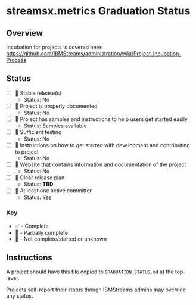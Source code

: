 # streamsx.metrics Graduation Status


## Overview
Incubation for projects is covered here: https://github.com/IBMStreams/administration/wiki/Project-Incubation-Process

## Status

- [ ] :red_circle: Stable release(s)
  * Status: No
- [ ] :red_circle: Project is properly documented
  * Status: No
- [ ] :large_orange_diamond: Project has samples and instructions to help users get started easily
  * Status: Samples available
- [ ] :red_circle: Sufficient testing
  * Status: No
- [ ] :red_circle: Instructions on how to get started with development and contributing to project
  * Status: No
- [ ] :red_circle: Website that contains information and documentation of the project
  * Status: No
- [ ] :red_circle: Clear release plan
  * Status: **TBD**
- [ ] :red_circle: At least one active committer
  * Status: Yes

### Key
* :white_check_mark: - Complete
* :large_orange_diamond: - Partially complete
* :red_circle: - Not complete/started or unknown

## Instructions
A project should have this file copied to `GRADUATION_STATUS.md` at the top-level.

Projects self-report their status though IBMStreams admins may override any status.
